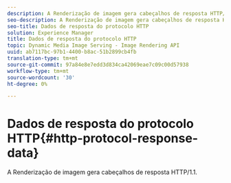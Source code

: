 ```yaml
---
description: A Renderização de imagem gera cabeçalhos de resposta HTTP/1.1.
seo-description: A Renderização de imagem gera cabeçalhos de resposta HTTP/1.1.
seo-title: Dados de resposta do protocolo HTTP
solution: Experience Manager
title: Dados de resposta do protocolo HTTP
topic: Dynamic Media Image Serving - Image Rendering API
uuid: ab7117bc-97b1-4400-b8ac-51b2899cb4fb
translation-type: tm+mt
source-git-commit: 97a84e8e7edd3d834ca42069eae7c09c00d57938
workflow-type: tm+mt
source-wordcount: '30'
ht-degree: 0%

---
```



# Dados de resposta do protocolo HTTP{#http-protocol-response-data}

A Renderização de imagem gera cabeçalhos de resposta HTTP/1.1.

